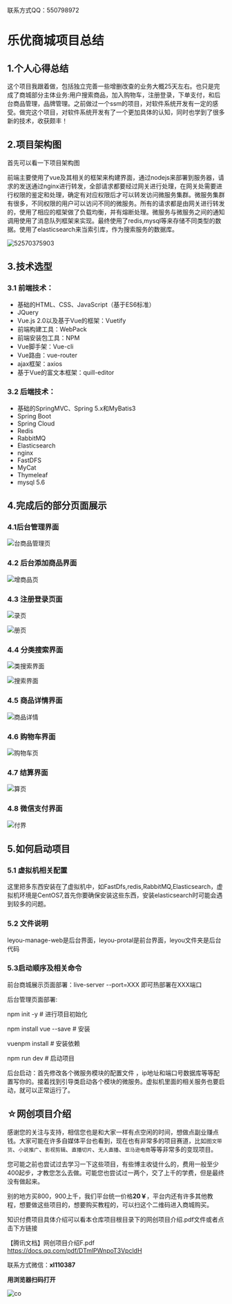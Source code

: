 联系方式QQ：550798972

#                   			乐优商城项目总结

##  1.个人心得总结

​	这个项目我跟着做，包括独立完善一些增删改查的业务大概25天左右。也只是完成了商城部分主体业务:用户搜索商品，加入购物车，注册登录，下单支付，和后台商品管理，品牌管理。之前做过一个ssm的项目，对软件系统开发有一定的感受。做完这个项目，对软件系统开发有了一个更加具体的认知，同时也学到了很多新的技术，收获颇丰！



## 2.项目架构图

  首先可以看一下项目架构图

​	前端主要使用了vue及其相关的框架来构建界面，通过nodejs来部署到服务器，请求的发送通过nginx进行转发，全部请求都要经过网关进行处理，在网关处需要进行权限的鉴定和处理，确定有对应权限后才可以转发访问微服务集群。微服务集群有很多，不同权限的用户可以访问不同的微服务。所有的请求都是由网关进行转发的，使用了相应的框架做了负载均衡，并有熔断处理。微服务与微服务之间的通知调用使用了消息队列框架来实现。最终使用了redis,mysql等来存储不同类型的数据。使用了elasticsearch来当索引库，作为搜索服务的数据库。

![52570375903](/readmeImg/1525703759035.png)





## 3.技术选型

### 3.1 前端技术：

- 基础的HTML、CSS、JavaScript（基于ES6标准）
- JQuery
- Vue.js 2.0以及基于Vue的框架：Vuetify
- 前端构建工具：WebPack 
- 前端安装包工具：NPM
- Vue脚手架：Vue-cli
- Vue路由：vue-router
- ajax框架：axios 
- 基于Vue的富文本框架：quill-editor 



### 3.2 后端技术：

- 基础的SpringMVC、Spring 5.x和MyBatis3
- Spring Boot 
- Spring Cloud 
- Redis  
- RabbitMQ
- Elasticsearch
- nginx
- FastDFS
- MyCat
- Thymeleaf
- mysql 5.6

## 4.完成后的部分页面展示

### 4.1后台管理界面

![台商品管理页](/readmeImg/后台商品管理页面.png)

### 4.2 后台添加商品界面

![增商品页](/readmeImg/新增商品页面.png)



### 4.3 注册登录页面

![录页](/readmeImg/登录页面.png)

![册页](/readmeImg/注册页面.png)



### 4.4 分类搜索界面

![类搜索界面](/readmeImg/分类搜索界面1.png)

![搜索界面](/readmeImg/搜索界面2.png)







### 4.5 商品详情界面

![商品详情](/readmeImg/商品详情页.png)





### 4.6 购物车界面

![购物车页](/readmeImg/购物车页面.png)



### 4.7 结算界面

![算页](/readmeImg/结算页面.png)



### 4.8 微信支付界面

![付界](/readmeImg/支付界面.png)





## 5.如何启动项目

### 5.1 虚拟机相关配置

​	这里把多东西安装在了虚拟机中，如FastDfs,redis,RabbitMQ,Elasticsearch，虚拟机环境是CentOS7,首先你要确保安装这些东西，安装elasticsearch时可能会遇到较多的问题。

### 5.2 文件说明

​	leyou-manage-web是后台界面，leyou-protal是前台界面，leyou文件夹是后台代码

### 5.3启动顺序及相关命令

前台商城展示页面部署：live-server --port=XXX 即可热部署在XXX端口

后台管理页面部署:

npm init -y  # 进行项目初始化

npm install vue --save # 安装

vuenpm install # 安装依赖

npm run dev # 启动项目

后台启动：首先修改各个微服务模块的配置文件 ，ip地址和端口号数据库等等配置写你的。接着找到引导类启动各个模块的微服务。虚拟机里面的相关服务也要启动，就可以正常运行了。


## ☆网创项目介绍

  感谢您的关注与支持，相信您也是和大家一样有点空闲的时间，想做点副业赚点钱。大家可能在许多自媒体平台也看到，现在也有非常多的项目赛道，比如`图文带货`、`小说推广`、`影视剪辑`、`直播切片`、`无人直播`、`亚马逊电商`等等非常多的变现项目。

  您可能之前也尝试过去学习一下这些项目，有些博主收徒什么的，费用一般至少400起步，才教您怎么去做。可能您也尝试过一两个，交了上千的学费，但是最终没有做起来。

别的地方买800，900上千，我们平台统一价格**20￥**，平台内还有许多其他教程，想要做这些项目的，想要购买教程的，可以扫这个二维码进入商城购买。

知识付费项目具体介绍可以看本仓库项目根目录下的网创项目介绍.pdf文件或者点击下方链接

【腾讯文档】网创项目介绍F.pdf
https://docs.qq.com/pdf/DTmlPWnpoT3VpcldH

联系方式微信：**xl110387**

**用浏览器扫码打开**

![co](https://lyqblog.oss-cn-beijing.aliyuncs.com/icon.png)


